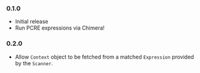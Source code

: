 ### 0.1.0

- Initial release
- Run PCRE expressions via Chimera!

### 0.2.0

- Allow `Context` object to be fetched from a matched `Expression` provided by the `Scanner`.